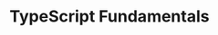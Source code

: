 ---
layout: workshop
title: TypeScript Fundamentals
weight: 3
permalink: "/training/2017-05-01-typescript-fundamentals"
category: Front End Development
description: Adding strong typing to large JavaScript apps with TypeScript helps reduce
  bugs, and keeps developers on the performant and maintainable path. In this course,
  you'll learn everything you need to know to be successful when using TypeScript
  to build web apps with Angular 2, Ember.js or React.
image: "/images/training/2017-05-01-typescript-fundamentals.png"
stages:
- title: Why TypeScript?
  description: 'Adding types to JavaScript in a way that’s convenient requires considerable
    finesse. We’ll walk through how TypeScript’s compiler works, and the benefits
    that teams who use the language will enjoy.

'
  duration: 120
  agenda_items:
  - title: Welcome and Setup
    description: We'll all meet each other, and ensure everyone is properly set up
      for the course
    item_type: lecture
    start_time: '9:00'
    duration: 15
  - title: Strange JavaScript & The Benefits of Types
    description: 'JavaScript has some quirky characteristics that can lead to considerable
      confusion, particularly from those who come from a background using a strongly-typed
      language like C++ or Java.

'
    item_type: lecture
    start_time: '9:15'
    duration: 30
  - title: Using the TypeScript Compiler
    description: The typescript compiler is a robust tool for turning your code into
      JavaScript. We’ll look at how the tool is typically used, and the vast array
      of important configuration parameters we can tweak to get just what we need.
    item_type: lecture
    start_time: '9:45'
    duration: 30
  - title: 'EXERCISE: Compiling TypeScript into JavaScript'
    description: We'll use our knowledge of the `tsc` command to compile some TypeScript
      files into appropriate JavaScript code.
    item_type: exercise
    start_time: '10:15'
    duration: 30
  - title: Coffee Break
    description: Coffee Break
    item_type: break
    start_time: '10:45'
    duration: 15
- title: Today's JavaScript is Yesterday's TypeScript
  description: Starting with the ES2015 revision of the JavaScript language standard,
    it has started to adopt many well-loved features of TypeScript. Because of this,
    it’s common to see some things that the JavaScript community would consider “experimental”
    used widely in TypeScript programs. We’ll look at some of these areas in detail.
  duration: 420
  agenda_items:
  - title: Modules
    description: Modules have been a first class part of TypeScript since before people
      started using them widely in JavaScript. We'll look at how to stitch encapsulated
      and modular pieces of code together, and cover some best practices regarding
      namespaces, named and default exports, and importing.
    item_type: lecture
    start_time: '11:00'
    duration: 30
  - title: 'EXERCISE: Refactor into modules'
    description: Using our best practices for modules, refactor the code for this
      exercise so that it's separated into distinct modules, and more easily unit
      testable.
    item_type: exercise
    start_time: '11:30'
    duration: 30
  - title: Classes and Prototypes
    description: Classes are an important abstraction built on top of JavaScript's
      prototypal inheritance, which reduces the propensity for developers to tread
      into counterintuitive territory. TypeScript makes heavy use of the concept of
      a JavaScript class, and adds some unique stuff on top of it that you won't see
      in the JS world.
    item_type: lecture
    start_time: '12:00'
    duration: 30
  - title: 'EXERCISE: Color picker: class edition'
    description: Implement a color picker using JavaScript classes
    item_type: exercise
    start_time: '12:30'
    duration: 30
  - title: Lunch
    description: Break for lunch
    item_type: break
    start_time: '13:00'
    duration: 60
  - title: Decorators
    description: 'Decorators allow us to modify and annotate things like classes,
      functions an values in an easy and declarative way. While they''re starting
      to look like a promising addition to the JavaScript language spec, you''ll see
      them in TypeScript all the time. '
    item_type: lecture
    start_time: '14:00'
    duration: 30
  - title: 'EXERCISE: Memoized functions'
    description: 'Memoization is a technique that can be used with pure functions,
      where output values are “remembered” for a input argument(s). Thus, re-invoking
      the function with the same arguments will return the same “remembered” result.
      We’ll implement a `@memoize` function decorator, so that we can apply this technique
      easily and cleanly in our code. '
    item_type: exercise
    start_time: '14:30'
    duration: 30
  - title: Enhanced Objects & Property Descriptors
    description: Enhanced object literals allow us to do common things like add methods
      and properties more clearly and easily than ever before. We'll look at how object
      literals have evolved since the ES5 JavaScript standard, and then explore additional
      features that TypeScript brings to the party.
    item_type: lecture
    start_time: '15:30'
    duration: 20
  - title: 'EXERCISE: Getter/Setter based properties'
    description: Using a property descriptor, define a property on an object that's
      **derived** from other values. We should be able to get and set this property,
      just as if it were value based, and the getter and setter you define, should
      take care of keeping all of the dependencies properly in sync.
    item_type: exercise
    start_time: '15:50'
    duration: 20
  - title: Iterators and Generators
    description: 'Several core JavaScript objects are “Iterables”, meaning they can
      provide an Iterator: special objects that maintain iteration state and can be
      asked for the next item in a sequence. Generator functions are simply functions
      that return iterators. We’ll look at these concepts in depth, and illustrate
      how they serve as the foundations for many higher-level JavaScript language
      features.'
    item_type: lecture
    start_time: '16:10'
    duration: 40
  - title: Async & Await
    description: 'Async and await are starting to creep into the JavaScript world,
      but it''s been broadly used in TypeScript programs for many years. We''ll learn
      about how these new keywords allow us to write async code that looks almost
      like the synchronous (blocking) equivalent!

'
    item_type: lecture
    start_time: '16:50'
    duration: 25
  - title: Recap & Wrap Up
    description: We'll recap what we've covered today, and set our sights on a homework
      assignment and tomorrow's agenda
    item_type: lecture
    start_time: '17:15'
    duration: 15
  - title: 'HOMEWORK: Async Task Runner'
    description: One of the most powerful things we can build on top of generator
      functions is an “async task runner”. You have an “autocomplete” use case already
      set up, that involves running several async operations in sequence.
    item_type: exercise
    start_time: '18:30'
    duration: 60
- title: Applying Types
  description: Now that we've bolstered our knowledge of some less-frequently-used
    areas of JavaScript, we'll start to add types to the picture.
  duration: 315
  agenda_items:
  - title: Welcome & Solution to Homework
    description: We'll go through the agenda for today, and the solution to last night's
      homework exercise.
    item_type: lecture
    start_time: '9:00'
    duration: 20
  - title: Type Annotations
    description: Type annotations, which can be used anywhere a value is declared,
      passed or returned, are the basis for some fantastic editor features and static
      code analysis. We'll look at some of the most basic type annotation use cases,
      and demonstrate how those ugly areas of JavaScript quickly start to go away.
    item_type: lecture
    start_time: '9:20'
    duration: 20
  - title: 'EXERCISE: Typed Color Picker'
    description: Add type annotations to our color picker. Your solution should result
      in no warnings emitted by the TypeScript compiler
    item_type: exercise
    start_time: '9:40'
    duration: 20
  - title: Ambient Types
    description: Ambient types allow us to provide type information for any JavaScript
      code that's included in our project.
    item_type: lecture
    start_time: '10:00'
    duration: 20
  - title: 'EXERCISE: Adding types for an existing JS library'
    description: 'Use our knowledge of the standard setup for `*.d.ts` files to supply
      type information for our color conversion library.

'
    item_type: exercise
    start_time: '10:20'
    duration: 20
  - title: Coffee Break
    description: Coffee Break
    item_type: break
    start_time: '10:40'
    duration: 10
  - title: Optionals
    description: Adding type annotations to your code can start to apply some unexpected
      constrains -- one of which is that "optional" arguments must be explicitly defined
      as such. We'll look at how this is done in TypeScript, and how to decide between
      "optionals" or arguments with default values, when designing functions.
    item_type: lecture
    start_time: '10:50'
    duration: 20
  - title: 'EXERCISE: Making our color picker more robust'
    description: Using our knowledge of optionals and default parameter values, make
      the provided edge and corner test cases pass, with no TypeScript compiler warnings.
    item_type: exercise
    start_time: '11:10'
    duration: 20
  - title: Interfaces
    description: Interfaces allow us to go way beyond the basic types that we're provided
      with by default, and to define complex types of our own. We'll look at how interfaces
      can be used for "structural typing" and how we can implement multiple interfaces
      in an ES2015 class using the `implements` keyword.
    item_type: lecture
    start_time: '11:30'
    duration: 20
  - title: 'EXERCISE: Structural typing with interfaces'
    description: Use an interface to represent a color as an object with r, g, and
      b channels. Update the rest of your code so that all tests pass with this new
      color representation, and there are no TypeScript compiler warnings or errors.
    item_type: exercise
    start_time: '11:50'
    duration: 20
  - title: Lunch
    description: Break for lunch
    item_type: break
    start_time: '12:10'
    duration: 50
  - title: Generics
    description: Generics allow us to define classes or functions in ways that are
      type-agnostic, meaning that they work across a broad range of types, while still
      providing the benefits of type safety. We'll look at how this works, and walk
      through some common use cases.
    item_type: lecture
    start_time: '13:00'
    duration: 20
  - title: 'EXERCISE: Generics'
    description: 'Solve the provided exercise, such that all tests pass, and the TypeScript
      compiler emits no warnings or errors

'
    item_type: exercise
    start_time: '13:20'
    duration: 20
  - title: Type Guards, Coersion, Casting and Assertion
    description: 'There are several ways we can guard against and convert values to
      get the type we need, but these language features are a little different than
      what you may be used to, due to TypeScript not having any kind of runtime reflection
      API. We''ll look at the broad range of options available, and then narrow down
      to best practices that will serve you well, even in very complex applications.

'
    item_type: lecture
    start_time: '13:40'
    duration: 20
  - title: Working with TSX
    description: TypeScript can be used with JSX very easily, but there are certain
      types of TypeScript syntax that interfere with JSX parsing. We'll identify these
      issues, and provide some TSX-friendly workarounds that'll let us get the same
      things done, even in React components.
    item_type: lecture
    start_time: '14:00'
    duration: 15
- title: Beyond JavaScript
  description: 'Now that we''re essentially using "modern JavaScript with types",
    we''ll start to add in other language features that TypeScript brings to the table. '
  duration: 175
  agenda_items:
  - title: Access Modifiers
    description: 'The `public`, `private` and `protected` access modifiers allow us
      to control what our classes expose down their inheritance chain, and out to
      the rest of the world. We''ll study how structural type matching is affected
      by these modifiers, and provide some guidance and best practices for striking
      the appropriate balance between safety and flexibility.

'
    item_type: lecture
    start_time: '14:15'
    duration: 15
  - title: Readonly and Static
    description: The `readonly` and `static` keywords further enhance what we can
      do with JavaScript classes.
    item_type: lecture
    start_time: '14:30'
    duration: 15
  - title: 'EXERCISE: Access modifiers'
    description: Solve the provided exercise, such that all tests pass, and the TypeScript
      compiler emits no warnings or errors
    item_type: exercise
    start_time: '14:45'
    duration: 20
  - title: Enums
    description: Enums allow us to group a collection of related values together.
      TypeScript provides us with a robust and full-featured solution in this area,
      with some options that let us strike the balance between full-featured and lightweight.
    item_type: lecture
    start_time: '15:05'
    duration: 20
  - title: Mixins, Abstract Classes and Interfaces
    description: When it comes to inheritance, we have many options to choose from.
      We'll look at the appropriateness of abstract classes, interfaces and mixins
      for various use cases, highlighting the pros and cons of each.
    item_type: lecture
    start_time: '15:25'
    duration: 20
  - title: 'EXERCISE: Data Modeling'
    description: Solve the provided exercise, such that all tests pass, and the TypeScript
      compiler emits no warnings or errors
    item_type: exercise
    start_time: '15:45'
    duration: 20
  - title: Code Style
    description: Odds are, you're probably used to writing plain JavaScript. We'll
      go over some code style best practices that you may want to add to your tslint
      typescript linting configuration
    item_type: lecture
    start_time: '16:05'
    duration: 15
  - title: Using TypeScript with React
    description: 'React components provide us with some excellent opportunities to
      reap the benefits of what we''ve learned so far. We''ll look at the react type
      descriptions from the DefinitelyTyped library, and see how more much our editor
      helps us, compared to what we''d see were we using "vanilla JavaScript".

'
    item_type: lecture
    start_time: '16:20'
    duration: 20
  - title: 'EXERCISE: A typed react component'
    description: Rebuild the UI component for our color picker, using interfaces for
      the component state, and props.
    item_type: exercise
    start_time: '16:40'
    duration: 30
- title: Migrating to TypeScript
  description: Because typescript works side-by-side with JavaScript so easily and
    conveniently, the overhead of starting to use it is very low. We'll discuss some
    topics related to moving a conventional JavaScript app  to TypeScript, while striking
    the balance between capability and productivity.
  duration: 50
  agenda_items:
  - title: Adding Types Incrementally
    description: 'One of the core requirements of TypeScript is that it must be conveniently
      usable side-by-side with regular JavaScript. We''ll look at what it would take
      to add TypeScript to an existing project, and then incrementally add type information
      over time. '
    item_type: lecture
    start_time: '17:10'
    duration: 15
  - title: Using TypeScript with Babel
    description: Often you'll end up using TypeScript and Babel together. Because
      both of these libraries are responsible for taking something other than browser-friendly
      JavaScript, and transforming it to ES5, there can be some strange behavior depending
      on how things are set up. We'll provide some guidelines for a setup that maximizes
      the benefit you get from both of these tools, while minimizing WTFs.
    item_type: lecture
    start_time: '17:25'
    duration: 20
  - title: Wrap up and recap
    description: We'll recap all the ground we've covered today, and provide some
      recommendations for further reading and learning.
    item_type: lecture
    start_time: '17:45'
    duration: 15
---